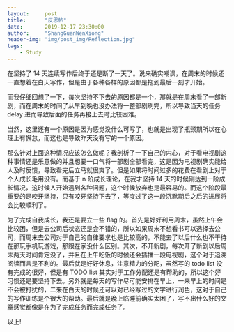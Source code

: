 ```yaml
---
layout:     post
title:      "反思帖"
date:       2019-12-17 23:30:00
author:     "ShangGuanWenXiong"
header-img: "img/post_img/Reflection.jpg"
tags:
    - Study
---
```


在坚持了 14 天连续写作后终于还是断了一天了。说来确实嘲讽，在周末的时候还一直想着在白天写作，但是由于各种各样的原因都是拖到最后一刻才开始。

而我仔细回想了一下，每次坚持不下去的原因都是一个，那就是在周末看了一部新剧，而在周末的时间了从早到晚也没办法将一整部剧刷完，所以导致当天的任务 delay 进而导致后面的任务再接上去时比较困难。

当然，这里还有一个原因是因为感觉没什么可写了，也就是出现了瓶颈期所以在心理上有懈怠，而这也是导致昨天没有写的一个原因。

那么针对上面这种情况应该怎么做呢？我剖析了一下自己的内心，对于看电视剧这种事情还是乐意做的并且想要一口气将一部剧全部看完，这是因为电视剧确实能给人及时反馈，导致看完后立马就很爽了。但是如果将时间过多的花费在看剧上对于个人成长毛用没有。而基于 n 阶成长理论，在我才坚持 14 天的时候刚达到一阶成长情况，这时候人开始遇到各种问题，这个时候放弃也是最容易的。而这个阶段最重要的是咬牙坚持，只有咬牙坚持下去了，等度过了这一段沉默期后之后的进展将会比较顺利了。

为了完成自我成长，我还是要立一些 flag 的。首先是好好利用周末，虽然上午会比较困，但是去公司后状态还是会不错的，所以如果周末不想看书可以选择去公司，而周末去公司对于自己的自律要求也是比较高的，不能去了以后什么也不干待在那玩手机玩游戏，那跟在家没什么区别。其次，不开新剧，每次开了新剧以后周末两天时间肯定没了，并且在上午吃饭的时候还会插播一段电视剧，这个对于追溯阅读而言是不利的。最后就是好好休息，注意精力的分配，虽然写的 todo list 没有完成的很好，但是有 TODO list 其实对于工作分配还是有帮助的，所以这个好习惯还是要坚持下去。另外就是每天的写作尽可能安排在早上，一来早上的时间是不会被打扰的，二来在白天的时候还可以对已经写过的文字进行润色，这对于自己的写作训练是个很大的帮助。最后就是晚上临睡前确实太困了，写不出什么好的文章感觉都像是在为了完成任务而完成任务了。

以上!

